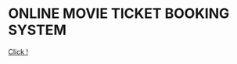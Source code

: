 # ONLINE MOVIE TICKET BOOKING SYSTEM

[Click !](https://github.com/DIRGH712/ONLINE-MOVIE-TICKET-BOOKING-SYSTEM/blob/main/Project%20Overview.pdf)
